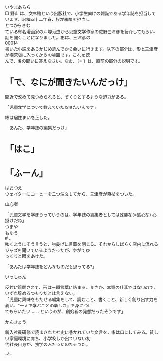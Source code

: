 いやまあらら<br>□ 野山 は、文林館という出版社で、小学生向けの雑誌である学年誌を担当しています。昭和四十二年春、杉が編集を担当し<br>とつからきむ<br>ている有名漫画家の戸塚治虫から児童文学作家の佐野三津彦を紹介してもらい、話を聞くことになりました。彬は、三津彦の<br>00014<br>書いた小説をあらかじめ読んでから会いに行きます。以下の部分は、形と三津彦が喫茶店に入ってからの場面です。これを読<br>んで、後の問いに答えなさい。なお、〔= 〕は、直前の部分の説明です。

# 「で、なにが聞きたいんだっけ」

間近で改めて見つめられると、ぞくりとするような迫力がある。

「児童文学について教えていただきたいんです」

彬は居住まいを正した。

「あんた、学年誌の編集だっけ」

# 「はこ」

# 「ふーん」

はおつえ<br>ウェイターにコーヒーを二つ注文してから、三津彦が頬杖をついた。

山心者

「児童文学を学ぼうっていうのは、学年誌の編集者としては殊勝な\(=感心な\) 心掛けだね」<br>つまや<br>もゆう<br>\# ..<br>呟くようにそう言うと、物憂げに目蓋を閉じる。それからしばらく店内に流れるジャズを聞いているようだったが、やがてゆ<br>っくりと眼をあけた。

「あんたは学年誌をどんなものだと思ってる?」

いっしゅん

反対に質問されて、形は一瞬言葉に詰まる。まさか、本意の仕事ではないので、いずれ辞めるつもりだとは言えない。<br>「児童に興味をもたせる編集をして、読むこと、書くこと、新しく創り出す力を養い、“一人で学ぶことの楽しさ』を身につけ<br>てもらいたい ...... というのが、創始者の発想だったそうです」

かんきょう

新入社員研修で読まされた社史に書かれていた文言を、彬は口にしてみる。貧しい家庭環境に育ち、小学校しか出ていない初<br>代社長自身が、独学の人だったのだそうだ。

\-4\-
